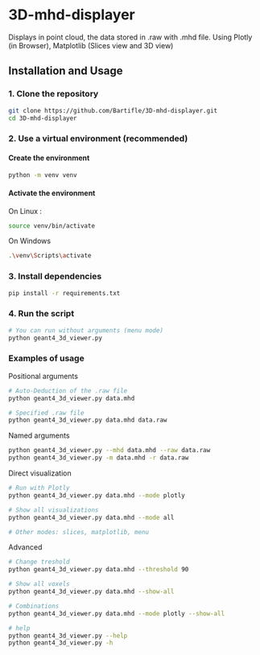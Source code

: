 # 3D-mhd-displayer
Displays in point cloud, the data stored in .raw with .mhd file.
Using Plotly (in Browser), Matplotlib (Slices view and 3D view)

## Installation and Usage

### 1. Clone the repository
```bash
git clone https://github.com/Bartifle/3D-mhd-displayer.git
cd 3D-mhd-displayer
```
### 2. Use a virtual environment (recommended)
#### Create the environment
```bash
python -m venv venv
```
#### Activate the environment
On Linux :
```bash
source venv/bin/activate
```
On Windows
```bash
.\venv\Scripts\activate
```
### 3. Install dependencies
```bash
pip install -r requirements.txt
```

### 4. Run the script
```bash
# You can run without arguments (menu mode)
python geant4_3d_viewer.py
```

### Examples of usage
Positional arguments
```bash
# Auto-Deduction of the .raw file
python geant4_3d_viewer.py data.mhd

# Specified .raw file
python geant4_3d_viewer.py data.mhd data.raw
```
Named arguments
```bash
python geant4_3d_viewer.py --mhd data.mhd --raw data.raw
python geant4_3d_viewer.py -m data.mhd -r data.raw
```
Direct visualization
```bash
# Run with Plotly
python geant4_3d_viewer.py data.mhd --mode plotly

# Show all visualizations
python geant4_3d_viewer.py data.mhd --mode all

# Other modes: slices, matplotlib, menu
```
Advanced
```bash
# Change treshold
python geant4_3d_viewer.py data.mhd --threshold 90

# Show all voxels
python geant4_3d_viewer.py data.mhd --show-all

# Combinations
python geant4_3d_viewer.py data.mhd --mode plotly --show-all

# help
python geant4_3d_viewer.py --help
python geant4_3d_viewer.py -h
```
